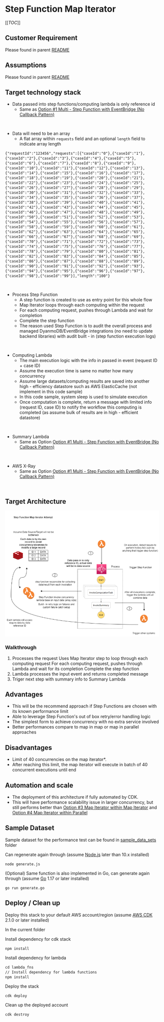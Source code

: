 # Step Function Map Iterator

[[_TOC_]]

## Customer Requirement
Please found in parent [README](../README.md)

## Assumptions
Please found in parent [README](../README.md)


## Target technology stack  
- Data passed into step functions/computing lambda is only reference id
    - Same as [Option #1 Multi - Step Function with EventBridge (No Callback Pattern)](../multi-step-functions-eventbridge)
<br>

- Data will need to be an array
    - A flat array within `requests` field and an optional `length` field to indicate array length
```
{"requestId":"123456","requests":[{"caseId":"0"},{"caseId":"1"},{"caseId":"2"},{"caseId":"3"},{"caseId":"4"},{"caseId":"5"},{"caseId":"6"},{"caseId":"7"},{"caseId":"8"},{"caseId":"9"},{"caseId":"10"},{"caseId":"11"},{"caseId":"12"},{"caseId":"13"},{"caseId":"14"},{"caseId":"15"},{"caseId":"16"},{"caseId":"17"},{"caseId":"18"},{"caseId":"19"},{"caseId":"20"},{"caseId":"21"},{"caseId":"22"},{"caseId":"23"},{"caseId":"24"},{"caseId":"25"},{"caseId":"26"},{"caseId":"27"},{"caseId":"28"},{"caseId":"29"},{"caseId":"30"},{"caseId":"31"},{"caseId":"32"},{"caseId":"33"},{"caseId":"34"},{"caseId":"35"},{"caseId":"36"},{"caseId":"37"},{"caseId":"38"},{"caseId":"39"},{"caseId":"40"},{"caseId":"41"},{"caseId":"42"},{"caseId":"43"},{"caseId":"44"},{"caseId":"45"},{"caseId":"46"},{"caseId":"47"},{"caseId":"48"},{"caseId":"49"},{"caseId":"50"},{"caseId":"51"},{"caseId":"52"},{"caseId":"53"},{"caseId":"54"},{"caseId":"55"},{"caseId":"56"},{"caseId":"57"},{"caseId":"58"},{"caseId":"59"},{"caseId":"60"},{"caseId":"61"},{"caseId":"62"},{"caseId":"63"},{"caseId":"64"},{"caseId":"65"},{"caseId":"66"},{"caseId":"67"},{"caseId":"68"},{"caseId":"69"},{"caseId":"70"},{"caseId":"71"},{"caseId":"72"},{"caseId":"73"},{"caseId":"74"},{"caseId":"75"},{"caseId":"76"},{"caseId":"77"},{"caseId":"78"},{"caseId":"79"},{"caseId":"80"},{"caseId":"81"},{"caseId":"82"},{"caseId":"83"},{"caseId":"84"},{"caseId":"85"},{"caseId":"86"},{"caseId":"87"},{"caseId":"88"},{"caseId":"89"},{"caseId":"90"},{"caseId":"91"},{"caseId":"92"},{"caseId":"93"},{"caseId":"94"},{"caseId":"95"},{"caseId":"96"},{"caseId":"97"},{"caseId":"98"},{"caseId":"99"}],"length":"100"}
```
<br>

- Process Step Function
    - A step function is created to use as entry point for this whole flow
    - Map Iterator loops through each computing within the request
    - For each computing request, pushes through Lambda and wait for completion
    - Complete the step function
    - The reason used Step Function is to audit the overall process and managed DyanmoDB/EventBridge integrations (no need to update backend libraries) with audit built - in (step function execution logs)
<br>

- Computing Lambda
    - The main execution logic with the info in passed in event (request ID + case ID)
    - Assume the execution time is same no matter how many concurrency 
    - Assume large datasets/computing results are saved into another high - efficiency datastore such as AWS ElasticCache (not implement in this code sample)
    - In this code sample, system sleep is used to simulate execution
    - Once computation is complete, return a message with limited info (request ID, case ID) to notify the workflow this computing is completed (as assume bulk of results are in high - efficient datastore)
<br>

- Summary Lambda
    - Same as Option [Option #1 Multi - Step Function with EventBridge (No Callback Pattern)](../multi-step-functions-eventbridge)
<br>

- AWS X-Ray
    - Same as Option [Option #1 Multi - Step Function with EventBridge (No Callback Pattern)](../multi-step-functions-eventbridge)
<br>


## Target Architecture
![architecture](images/map_iterator_attempt.drawio.png)


### Walkthrough
1. Processes the request 
Uses Map Iterator step to loop through each computing request
For each computing request, pushes through Lambda and wait for its completion
Complete the step function
2. Lambda processes the input event and returns completed message  
3. Triger next step with summary info to Summary Lambda


## Advantages
- This will be the recommend approach if Step Functions are chosen with its known performance limit
- Able to leverage Step Function's out of box retry/error handling logic
- The simplest form to achieve concurrency with no extra service involved
- Better performances compare to map in map or map in parallel approaches


## Disadvantages
- Limit of 40 concurrencies on the map iterator*. 
- After reaching this limit, the map iterator will execute in batch of 40 concurrent executions until end


## Automation and scale
- The deployment of this architecture if fully automated by CDK.
- This will have performance scalability issue in larger concurrency, but still performs better than [Option #3 Map Iterator within Map Iterator](../step-function-map-in-map) and [Option #4 Map Iterator within Parallel](../step-function-map-in-parallel) 


## Sample Dataset
Sample dataset for the performance test can be found in [sample_data_sets](sample_data_sets) folder

Can regenerate again through (assume [Node.js](https://nodejs.org/en/) later than 10.x installed)
```
node generate.js
```

(Optional) Same function is also implemented in Go, can generate again through (assume [Go](https://go.dev/) 1.17 or later installed)
```
go run generate.go
```


## Deploy / Clean up
Deploy this stack to your default AWS account/region (assume [AWS CDK](https://aws.amazon.com/cdk/) 2.1.0 or later installed)

In the current folder

Install dependency for cdk stack
```
npm install
```

Install dependency for lambda
```
cd lambda_fns
// Install dependency for lambda functions
npm install
```

Deploy the stack
```
cdk deploy
```

Clean up the deployed account   
```
cdk destroy
```     
